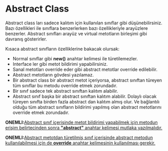 # Abstract Class
Abstract class ları sadece kalıtım için kullanılan sınıflar gibi düşünebilirsiniz. Bazı özellikleri ile sınıflara benzerlerken bazı özellikleriyle arayüzlere benzerler. Abstract sınıfları arayüz ve virtual metotların birleşimi gibi davranış gösterirler. 

Kısaca abstract sınıfların özelliklerine bakacak olursak:  
* Normal sınıflar gibi **new()** anahtar kelimesi ile türetilemezler. 
* Interface ler gibi metot bildirimi yapabilirsiniz. 
* Sanal metotları override eder gibi abstract metotlar override edilebilir. 
* Abstract metotların gövdesi yazılamaz. 
* Bir abstract class bir abstract metot içeriyorsa, abstract sınıftan türeyen tüm sınıflar bu metodu override etmek zorundadır. 
* Bir sınıf sadece tek abstract sınıftan kalıtım alabilir. 
* Abstract sınıf başka bir abstract sınıftan kalıtım alabilir. Dolaylı olacak türeyen sınıfta birden fazla abstract dan kalıtım almış olur. Ve bağlantılı olduğu tüm abstract sınıfların bildirimi yapılmış olan abstract metotlarını  override etmek zorundadır. 



**ONEMLI:**<u>Abstract sınıf içerisinde metot bildirimi yapabilmek için metodun erişim belirtecinden sonra **"abstract"** anahtar kelimesi mutlaka yazılmalıdır.</u>

**ONEMLI:**<u>Abstract metotdan türetilmiş sınıf içerisinde abstract metodun kullanılabilmesi için de **override** anahtar kelimesinin kullanılması gerekir.</u>




